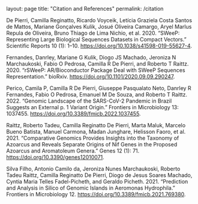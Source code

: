 layout: page
title: "Citation and References"
permalink: /citation


De Pierri, Camilla Reginatto, Ricardo Voyceik, Letı́cia Graziela Costa Santos de Mattos, Mariane Gonçalves Kulik, Josué Oliveira Camargo, Aryel Marlus Repula de Oliveira, Bruno Thiago de Lima Nichio, et al. 2020. “SWeeP: Representing Large Biological Sequences Datasets in Compact Vectors.” Scientific Reports 10 (1): 1–10. https://doi.org/10.1038/s41598-019-55627-4.

Fernandes, Danrley, Mariane G Kulik, Diogo JS Machado, Jeroniza N Marchaukoski, Fabio O Pedrosa, Camilla R De Pierri, and Roberto T Raittz. 2020. “rSWeeP: AR/Bioconductor Package Deal with SWeeP Sequences Representation.” bioRxiv. https://doi.org/10.1101/2020.09.09.290247.

Perico, Camila P, Camilla R De Pierri, Giuseppe Pasqualato Neto, Danrley R Fernandes, Fabio O Pedrosa, Emanuel M De Souza, and Roberto T Raittz. 2022. “Genomic Landscape of the SARS-CoV-2 Pandemic in Brazil Suggests an External p. 1 Variant Origin.” Frontiers in Microbiology 13: 1037455. https://doi.org/10.3389/fmicb.2022.1037455.

Raittz, Roberto Tadeu, Camilla Reginatto De Pierri, Marta Maluk, Marcelo Bueno Batista, Manuel Carmona, Madan Junghare, Helisson Faoro, et al. 2021. “Comparative Genomics Provides Insights into the Taxonomy of Azoarcus and Reveals Separate Origins of Nif Genes in the Proposed Azoarcus and Aromatoleum Genera.” Genes 12 (1): 71. https://doi.org/10.3390/genes12010071.

Silva Filho, Antonio Camilo da, Jeroniza Nunes Marchaukoski, Roberto Tadeu Raittz, Camilla Reginatto De Pierri, Diogo de Jesus Soares Machado, Cyntia Maria Telles Fadel-Picheth, and Geraldo Picheth. 2021. “Prediction and Analysis in Silico of Genomic Islands in Aeromonas Hydrophila.” Frontiers in Microbiology 12. https://doi.org/10.3389/fmicb.2021.769380.

